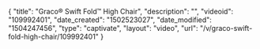 {
    "title": "Graco&reg; Swift Fold&trade; High Chair",
    "description": "",
    "videoid": "109992401",
    "date_created": "1502523027",
    "date_modified": "1504247456",
    "type": "captivate",
    "layout": "video",
    "url": "\/v\/graco-swift-fold-high-chair\/109992401"
}